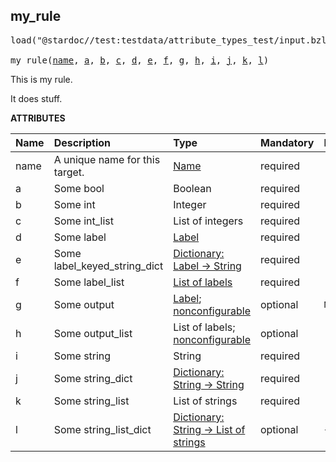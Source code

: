 <!-- Generated with Stardoc: http://skydoc.bazel.build -->



<a id="my_rule"></a>

## my_rule

<pre>
load("@stardoc//test:testdata/attribute_types_test/input.bzl", "my_rule")

my_rule(<a href="#my_rule-name">name</a>, <a href="#my_rule-a">a</a>, <a href="#my_rule-b">b</a>, <a href="#my_rule-c">c</a>, <a href="#my_rule-d">d</a>, <a href="#my_rule-e">e</a>, <a href="#my_rule-f">f</a>, <a href="#my_rule-g">g</a>, <a href="#my_rule-h">h</a>, <a href="#my_rule-i">i</a>, <a href="#my_rule-j">j</a>, <a href="#my_rule-k">k</a>, <a href="#my_rule-l">l</a>)
</pre>

This is my rule.

It does stuff.

**ATTRIBUTES**


| Name  | Description | Type | Mandatory | Default |
| :------------- | :------------- | :------------- | :------------- | :------------- |
| <a id="my_rule-name"></a>name |  A unique name for this target.   | <a href="https://bazel.build/concepts/labels#target-names">Name</a> | required |  |
| <a id="my_rule-a"></a>a |  Some bool   | Boolean | required |  |
| <a id="my_rule-b"></a>b |  Some int   | Integer | required |  |
| <a id="my_rule-c"></a>c |  Some int_list   | List of integers | required |  |
| <a id="my_rule-d"></a>d |  Some label   | <a href="https://bazel.build/concepts/labels">Label</a> | required |  |
| <a id="my_rule-e"></a>e |  Some label_keyed_string_dict   | <a href="https://bazel.build/rules/lib/dict">Dictionary: Label -> String</a> | required |  |
| <a id="my_rule-f"></a>f |  Some label_list   | <a href="https://bazel.build/concepts/labels">List of labels</a> | required |  |
| <a id="my_rule-g"></a>g |  Some output   | <a href="https://bazel.build/concepts/labels">Label</a>; <a href="https://bazel.build/reference/be/common-definitions#configurable-attributes">nonconfigurable</a> | optional |  `None`  |
| <a id="my_rule-h"></a>h |  Some output_list   | List of labels; <a href="https://bazel.build/reference/be/common-definitions#configurable-attributes">nonconfigurable</a> | optional |  `[]`  |
| <a id="my_rule-i"></a>i |  Some string   | String | required |  |
| <a id="my_rule-j"></a>j |  Some string_dict   | <a href="https://bazel.build/rules/lib/dict">Dictionary: String -> String</a> | required |  |
| <a id="my_rule-k"></a>k |  Some string_list   | List of strings | required |  |
| <a id="my_rule-l"></a>l |  Some string_list_dict   | <a href="https://bazel.build/rules/lib/dict">Dictionary: String -> List of strings</a> | optional |  `{}`  |


